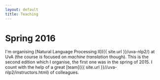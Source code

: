 ```yaml
---
layout: default
title: Teaching
---
```


# Spring 2016

I'm organising [Natural Language Processing II]({{ site.url }}/uva-nlp2/) at UvA (the course is focused on *machine translation* though).
This is the second edition which I organise, the first one was in the spring of 2015.
I count with the help of a great [team]({{ site.url }}//uva-nlp2/instructors.html) of colleagues.
